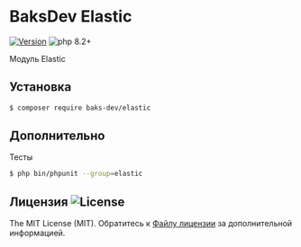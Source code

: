 # BaksDev Elastic

[![Version](https://img.shields.io/badge/version-7.0.15-blue)](https://github.com/baks-dev/elastic/releases)
![php 8.2+](https://img.shields.io/badge/php-min%208.1-red.svg)

Модуль Elastic

## Установка

``` bash
$ composer require baks-dev/elastic
```

## Дополнительно

Тесты

``` bash
$ php bin/phpunit --group=elastic
```

## Лицензия ![License](https://img.shields.io/badge/MIT-green)

The MIT License (MIT). Обратитесь к [Файлу лицензии](LICENSE.md) за дополнительной информацией.

